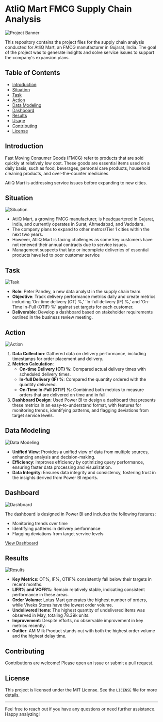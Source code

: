 # AtliQ Mart FMCG Supply Chain Analysis

![Project Banner](fmcg-fast-moving-consumer-goods-acronym-quickly-vector-29140672.jpg)

This repository contains the project files for the supply chain analysis conducted for AtliQ Mart, an FMCG manufacturer in Gujarat, India. The goal of the project was to generate insights and solve service issues to support the company's expansion plans.

## Table of Contents

- [Introduction](#introduction)
- [Situation](#situation)
- [Task](#task)
- [Action](#action)
- [Data Modeling](#data-modeling)
- [Dashboard](#dashboard)
- [Results](#results)
- [Usage](#usage)
- [Contributing](#contributing)
- [License](#license)

## Introduction

Fast Moving Consumer Goods (FMCG) refer to products that are sold quickly at relatively low cost. These goods are essential items used on a daily basis, such as food, beverages, personal care products, household cleaning products, and over-the-counter medicines.

AtliQ Mart is addressing service issues before expanding to new cities.


## Situation

![Situation](business-concept-meaning-situational-analysis-phrase-sheet-219329192.webp)

-  AtliQ Mart, a growing FMCG manufacturer, is headquartered in Gujarat, India, and currently operates in Surat, Ahmedabad, and Vadodara.
-  The company plans to expand to other metros/Tier 1 cities within the next two years.
-  However, AtliQ Mart is facing challenges as some key customers have not renewed their annual contracts due to service issues.
-  Management suspects that late or incomplete deliveries of essential products have led to poor customer service

## Task

![Task](to-do-list.jpg.webp)

- **Role**: Peter Pandey, a new data analyst in the supply chain team.
- **Objective**: Track delivery performance metrics daily and create metrics including 'On-time delivery (OT) %,' 'In-full delivery (IF) %,' and 'On-Time In-Full (OTIF) %' against set targets for each customer.
- **Deliverable**: Develop a dashboard based on stakeholder requirements outlined in the business review meeting.

## Action

![Action](PAC4-2.jpg)

1. **Data Collection**: Gathered data on delivery performance, including timestamps for order placement and delivery.
2. **Metrics Calculation**:
   - **On-time Delivery (OT) %**: Compared actual delivery times with scheduled delivery times.
   - **In-full Delivery (IF) %**: Compared the quantity ordered with the quantity delivered.
   - **On-Time In-Full (OTIF) %**: Combined both metrics to measure orders that are delivered on time and in full.
3. **Dashboard Design**: Used Power BI to design a dashboard that presents these metrics in an easy-to-understand format, with features for monitoring trends, identifying patterns, and flagging deviations from target service levels.

## Data Modeling

![Data Modeling](Screenshot(32).png)

- **Unified View**: Provides a unified view of data from multiple sources, enhancing analysis and decision-making.
- **Efficiency**: Improves efficiency by optimizing query performance, ensuring faster data processing and visualization.
- **Data Integrity**: Ensures data integrity and consistency, fostering trust in the insights derived from Power BI reports.

## Dashboard

![Dashboard](click-here-button-hand-icon-isolated-white-background-click-here-button-hand-icon-135876601.webp)

The dashboard is designed in Power BI and includes the following features:
- Monitoring trends over time
- Identifying patterns in delivery performance
- Flagging deviations from target service levels

[View Dashboard](https://app.powerbi.com/view?r=eyJrIjoiMGY2NDRlYzYtMWU2Yy00NThlLWE5YjMtYzM4ZWJjZWNmMzA5IiwidCI6ImRmODY3OWNkLWE4MGUtNDVkOC05OWFjLWM4M2VkN2ZmOTVhMCJ9)

## Results

![Results](gold-2.jpg)

- **Key Metrics**: OT%, IF%, OTIF% consistently fall below their targets in recent months.
- **LIFR% and VOFR%**: Remain relatively stable, indicating consistent performance in these areas.
- **Order Volume**: Lotus Mart generates the highest number of orders, while Viveks Stores have the lowest order volume.
- **Undelivered Items**: The highest quantity of undelivered items was observed in May, totaling 78.39k units.
- **Improvement**: Despite efforts, no observable improvement in key metrics recently.
- **Outlier**: AM Milk Product stands out with both the highest order volume and the highest delay time.



## Contributing

Contributions are welcome! Please open an issue or submit a pull request.

## License

This project is licensed under the MIT License. See the `LICENSE` file for more details.

---

Feel free to reach out if you have any questions or need further assistance. Happy analyzing!
